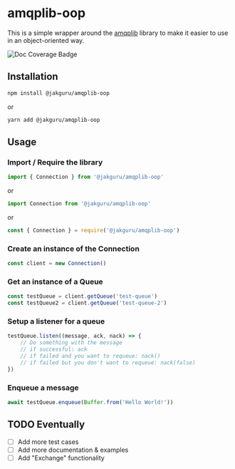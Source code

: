# amqplib-oop

This is a simple wrapper around the [amqplib](https://www.npmjs.com/package/amqplib) library to make it easier to use in an object-oriented way.

![Doc Coverage Badge](./coverage.svg)

## Installation

```bash
npm install @jakguru/amqplib-oop
```

or

```bash
yarn add @jakguru/amqplib-oop
```

## Usage

### Import / Require the library

```typescript
import { Connection } from '@jakguru/amqplib-oop'
```

or

```typescript
import Connection from '@jakguru/amqplib-oop'
```

or

```javascript
const { Connection } = require('@jakguru/amqplib-oop')
```

### Create an instance of the Connection

```typescript
const client = new Connection()
```

### Get an instance of a Queue

```typescript
const testQueue = client.getQueue('test-queue')
const testQueue2 = client.getQueue('test-queue-2')
```

### Setup a listener for a queue

```typescript
testQueue.listen((message, ack, nack) => {
    // Do something with the message
    // if successful: ack
    // if failed and you want to requeue: nack()
    // if failed but you don't want to requeue: nack(false)
})
```

### Enqueue a message

```typescript
await testQueue.enqueue(Buffer.from('Hello World!'))
```

## TODO Eventually

-   [ ] Add more test cases
-   [ ] Add more documentation & examples
-   [ ] Add "Exchange" functionality